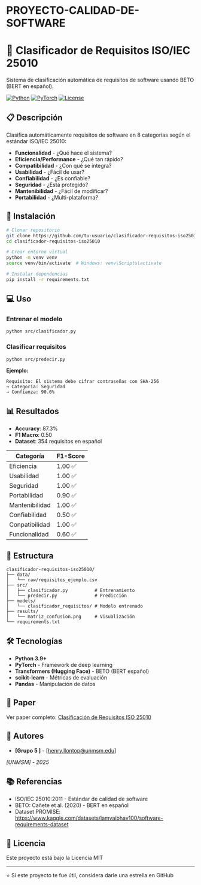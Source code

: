 ﻿# PROYECTO-CALIDAD-DE-SOFTWARE
# 🎯 Clasificador de Requisitos ISO/IEC 25010

Sistema de clasificación automática de requisitos de software usando BETO (BERT en español).

[![Python](https://img.shields.io/badge/Python-3.9+-blue.svg)](https://www.python.org/)
[![PyTorch](https://img.shields.io/badge/PyTorch-2.0+-red.svg)](https://pytorch.org/)
[![License](https://img.shields.io/badge/License-MIT-green.svg)](LICENSE)

## 📋 Descripción

Clasifica automáticamente requisitos de software en 8 categorías según el estándar ISO/IEC 25010:

- **Funcionalidad** - ¿Qué hace el sistema?
- **Eficiencia/Performance** - ¿Qué tan rápido?
- **Compatibilidad** - ¿Con qué se integra?
- **Usabilidad** - ¿Fácil de usar?
- **Confiabilidad** - ¿Es confiable?
- **Seguridad** - ¿Está protegido?
- **Mantenibilidad** - ¿Fácil de modificar?
- **Portabilidad** - ¿Multi-plataforma?

## 🚀 Instalación

```bash
# Clonar repositorio
git clone https://github.com/tu-usuario/clasificador-requisitos-iso25010.git
cd clasificador-requisitos-iso25010

# Crear entorno virtual
python -m venv venv
source venv/bin/activate  # Windows: venv\Scripts\activate

# Instalar dependencias
pip install -r requirements.txt
```

## 💻 Uso

### Entrenar el modelo

```bash
python src/clasificador.py
```

### Clasificar requisitos

```bash
python src/predecir.py
```

**Ejemplo:**
```
Requisito: El sistema debe cifrar contraseñas con SHA-256
→ Categoría: Seguridad
→ Confianza: 90.0%
```

## 📊 Resultados

- **Accuracy**: 87.3%
- **F1 Macro**: 0.50
- **Dataset**: 354 requisitos en español

| Categoría | F1-Score |
|-----------|----------|
| Eficiencia | 1.00 ✅ |
| Usabilidad | 1.00 ✅ |
| Seguridad | 1.00 ✅ |
| Portabilidad | 0.90 ✅ |
| Mantenibilidad | 1.00 ✅ |
| Confiabilidad | 0.50 ✅ |
| Conpatibilidad | 1.00 ✅ |
| Funcionalidad  | 0.60 ✅ |


## 📁 Estructura

```
clasificador-requisitos-iso25010/
├── data/
│   └── raw/requisitos_ejemplo.csv
├── src/
│   ├── clasificador.py          # Entrenamiento
│   └── predecir.py              # Predicción
├── models/
│   └── clasificador_requisitos/ # Modelo entrenado
├── results/
│   └── matriz_confusion.png     # Visualización
└── requirements.txt
```

## 🛠️ Tecnologías

- **Python 3.9+**
- **PyTorch** - Framework de deep learning
- **Transformers (Hugging Face)** - BETO (BERT español)
- **scikit-learn** - Métricas de evaluación
- **Pandas** - Manipulación de datos

## 📄 Paper

Ver paper completo: [Clasificación de Requisitos ISO 25010](docs/paper.pdf)

## 👥 Autores

- **[Grupo 5 ]** - [henry.llontop@unmsm.edu]

*[UNMSM] - 2025*

## 📚 Referencias

- ISO/IEC 25010:2011 - Estándar de calidad de software
- BETO: Cañete et al. (2020) - BERT en español
- Dataset PROMISE: https://www.kaggle.com/datasets/iamvaibhav100/software-requirements-dataset

## 📝 Licencia

Este proyecto está bajo la Licencia MIT

---

⭐ Si este proyecto te fue útil, considera darle una estrella en GitHub

